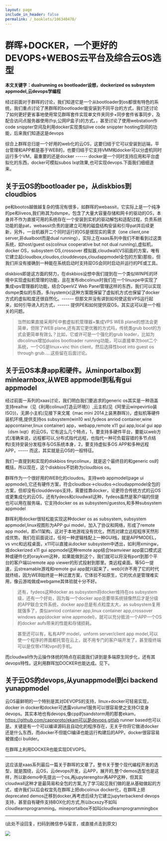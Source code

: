 ```yaml
---
layout: page
include_in_header: false
permalink: /_booklets/106340478/
---
```

群晖+DOCKER，一个更好的DEVOPS+WEBOS云平台及综合云OS选型
=====

__本文关键字：dualrunning os bootloader设想，dockerized os subsystem appmodel,云devops学编程__

经过前面对于群晖的讨论，我们知道它是一个从bootloader到os都很有特色的系统，我们重点讨论了黑群晖的bootloader能安装到不同平台的方式，我们还讨论了如何更好更省事地使用常见群晖套件实现单文件夹同步+同步套件省事同步，及配合访问点服务器使用(frp,公网IP盒子)的方式。，甚至讨论了使用webstation作code snippter空间及利用docker实现类似live code snippter hosting空间的功能，后来我们知道这是devops 

综合上群晖总归是一个好用的web化的云OS，这要归结于它可以安装到远端，平台管理和APP都是基于WEB的，也要归结于它支持VMM和docker可以分虚机同时运行多个VM，最重要的还是docker ------ docker是一个同时支持应用和平台虚拟化的东西，docker可模拟subos lxqt效果,也可实现devops.下面我们细细道来。

关于云OS的bootloader pe，从diskbios到cloudbios
-----

pe和bootos越做越复杂的情况有很多，如群晖的webassit，它实际上是一个纯净的pe和liveos,我们称其为dsmpe，包含了大量大容量存储和网卡的驱动的OS，本身并不作为直接可用的系统存在一个安装到实机的驱动解包和适配过程，负责系统功能的是pat，webassit负责的是建立可用的磁盘结构安装和引导pat并后续更新，另外，一台机器开二个同时运行的OS是很现实的需求（one client,one server,非dualboot而是dual running），实际上在xaas系列中我们不断看到过这类系统，如host/guest os(colinux cooperative but not dual running),虚拟机，docker OS，subsystem OS,crossover 模拟器,cloudwall(VS前面的方案，唯有它建立起cloudbox,cloudos,clouddevops,cloudappmodel全包的方案)那些，但我们并没有接确到一种能在系统启动时支持双OS会同时启动并运行的PE或工具。

diskbios即是这方面的努力，在diskbios设想中我们提到在一个类似WINPE的环境中实现虚拟机管理的功能，且在发布dbcolinux时我们在一个linuxpe中实现了集成vps管理器的功能，结合OpenVZ Web Panel管理这样的东西，我们可以实现dsmpe类似的东西，多/system(x)这种方案既保留了虚拟机方式也保留了docker方式的虚拟粒度还很自然化。------ 但那文并没有讲到如何使这些VPS运行起来，如何引导进入的方式，------ 提供PE和如何提供双OS，其实这可以是一个相关的问题。

>当然如果直接采用PE中套虚拟机管理器+集成VPS WEB plane的想法会更简单，但除了WEB plane,还有其它更优雅的方式吗，传统类grub boot的方式会更简单有效么？比如，它或许可是一个强化的grub loader，比如为dbcolinux增加dualos bootloader running功能，可以直接单次boot二个系统，一个OS是linux+vnc thin	client，然后选择性boot into guest os through grub.....这些留在后面讨论。

关于云OS本身app和硬件。从minportalbox到minlearnbox,从WEB appmodel到私有gui appmodel
-----

经过前面一系列的xaas讨论，我们明白我们要追求的generic os其实是一种涵盖支持realhw（见《利用colinux打造云环境》）,云主机(见《阿里云winpevirtio装ISO》)，无屏小主机(见接下来文尾《mac mini 2014上装黑群晖》)，虚拟机等硬件装机环境,提供支持os subsystem(win10 wsl,fydeos anriod container,wine appcontainer,linux container) app，webapp,remote x11 gui app,local gui app（dsm lxqt）的云OS，它有这么几个特点，1，要支持多硬件平台，要能以web方式(准确来说，远程都可以,分布式指代远程，也指代一种可负载容错的多节点结构)支持安装分发程序与OS系统本身，2，要支持虚拟多OS APP和多种远程APP，----- 而这，其实就是云OS的一般特征。

我们一直提到和实现的diskbios tinycolinux，就是这个最终目的和generic os的概括，所以现在，这个diskbios不妨称为cloudbios os。

群晖作为一个很好用的WEB化的cloudos。支持web appmodel(page ui appmodel),它还有硬件方案，符合cloudbox->cloudos->cloudappmodel全包的方案，但却没有clouddevops支持，需要挂靠docker，论更符合传统方式的云OS或更集成化的云OS，还有fydeos和cloudwall这种，fydeos虽然是客户端的但是也可以用在服务端，它支持docker os as subsystem/guestos,和多种subsystem appmodel

群晖利用docker很轻松能实现这种docker os as subsystem, subsystem appmodel,linux视图形为APP gui model，加入了协议和网络，形成了remote app model，即x11架构，这对于本地游戏没有优化，然而对建立远程程序天然形成优势。我们在前面说过，任何一种逻辑栈配上一种GUI栈，就是APPMODEL，vs vnc和远程桌面，x11可以直接从docker subsystem中透出，如利用xmingw，或dockerized x11 gui appmodel这种remote app结合teamviewr app窗口模式这种或硬件化的oraykvm这种，如果能做到这个，我们就可以将没有port到那个平台的客户端以remote app viewer的形式投射到那里。类远程桌面。等5G一提速，云streamable游戏和remote gui app就兴起来了，web兴许不用了它的时代就终结，因为WEB始终是一种过渡方案，它体验不如原生，它的优点是管理难实用，像云游戏做成webgame其体验就十分不好。

>还有，fydeos这种docker as subsystem将docker维持在os subsystem级，还有一个好处，因为每一个docker app总要带系统镜像然后才是分级的APP联合文件系统，docker app总是有点粒度太大，as subsystem复用就强多了，类似anriod container app,linux container app,crossover windows app(docker wine appmodel)，就可以充分抵消一个APP一个OS的docker aufs带来的性能和存储损耗。

>甚至还可以有，私有APP model，unform server/client app model,可以使一个程序的界面都托管在云上，就不用专门的客户端开发了，甚至瘦终端可以是仅带x11和vpn的手机。

而cloudwall作为云操作体统的特点在前面我们讲到是多端原生同步化，还有其devops特性。这利用群晖加DOCKER也能达成。见下。

关于云OS的devops,从yunappmodel到ci backend yunappmodel
-----

云OS最鲜明的一个特别是其对DEVOPS的支持，linux+docker可轻易实现，docker in docker和docker可透露volume1服务可以很容易使之支持CI变身devops。其实本地也有devops,像cpp的sandstorm用的那套ekam，https://github.com/capnproto/ekam可以是devops,gitlab runner based也可以是。关键是有一个可以编译源码且自动化的程序存在，无关乎你将它做进docker还是什么东西，而docker不但能CI编译也能运行构建后的APP。docker很容容易被做成ci builder。

在群晖上利用DOCKER也能实现DEVOPS。


----------------

这应该是xaas系列最后一篇关于群晖的文章了。整书关于整个现代编程开发的选型，就是围绕，云OS，云devops开发，云APP，展开的,整个demos选型也是这样，所以新demo中先提出一个os,再jupyterengitor再APP这种，但其实cloudwall这种才是最简易和全包的方案,为了学习起见我们做的是从基础做起的方式，或许我们以后会权宜先在群晖上把dbcolinux docker化，在群晖上把deprecated demos迁移到docker,再考虑后续为它建立jupyterbackend devops支持，甚至自有硬件支持BOX化的方式,所以bcxszy不如叫cloudlearnprogramming。mineportalbox不如叫cloudlearnprogrammingbox




-----


(此处不设回复，扫码到微信参与留言，或直接点击到原文)

![](/p/106340478/qrcode.png)

<!-- Markdeep: -->
<meta charset="utf-8">
<link rel="stylesheet" href="../../res/aloha.css?">

<script src="../../res/markdeep.min.js" charset="utf-8"></script>




